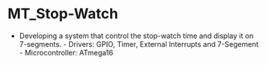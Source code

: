 # MT_Stop-Watch
- Developing a system that control the stop-watch time and display it on 7-segments. - Drivers: GPIO, Timer, External Interrupts and 7-Segement - Microcontroller: ATmega16
